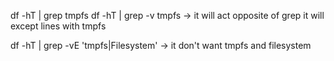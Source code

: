 df -hT | grep tmpfs
df -hT | grep -v tmpfs -> it will act opposite of grep it will except lines with tmpfs

df -hT | grep -vE 'tmpfs|Filesystem' -> it don't want tmpfs and filesystem
